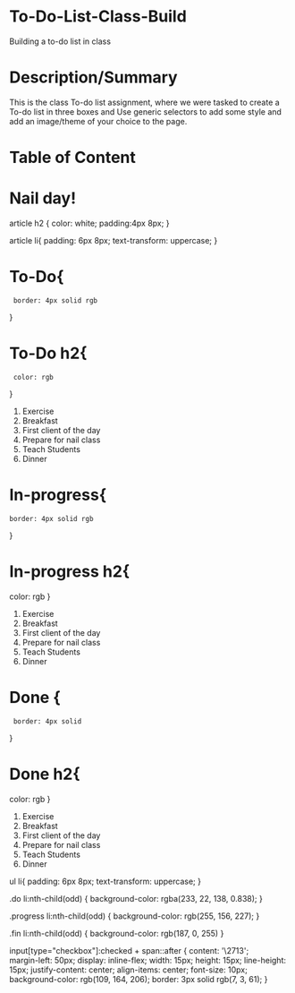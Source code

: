 # To-Do-List-Class-Build
Building a to-do list in class

# Description/Summary
This is the class To-do list assignment, where we were tasked to create a To-do list in three boxes and  Use generic selectors to add some style and add an image/theme of your choice to the page. 

# Table of Content

# Nail day!
article h2 {
color: white;
padding:4px 8px;
}

article li{
    padding: 6px 8px;
    text-transform: uppercase;
}

# To-Do{
     border: 4px solid rgb
}

# To-Do h2{
     color: rgb
}
1. Exercise
2. Breakfast
3. First client of the day
4. Prepare for nail class
5. Teach Students
6. Dinner



# In-progress{
    border: 4px solid rgb
}

# In-progress h2{
  color: rgb
}
1. Exercise
2. Breakfast
3. First client of the day
4. Prepare for nail class
5. Teach Students
6. Dinner

# Done {
     border: 4px solid
}

# Done h2{
   color: rgb
}
1. Exercise
2. Breakfast
3. First client of the day
4. Prepare for nail class
5. Teach Students
6. Dinner

ul li{
     padding: 6px 8px;
    text-transform: uppercase;
}

.do li:nth-child(odd) {
    background-color: rgba(233, 22, 138, 0.838);
}

.progress li:nth-child(odd) {
    background-color: rgb(255, 156, 227);
}

.fin li:nth-child(odd) {
    background-color: rgb(187, 0, 255)
}

input[type="checkbox"]:checked + span::after {
    content: '\2713';  
    margin-left: 50px; 
    display: inline-flex;
    width: 15px;
    height: 15px;
    line-height: 15px;
    justify-content: center;
    align-items: center;
    font-size: 10px;
    background-color: rgb(109, 164, 206);
    border: 3px solid rgb(7, 3, 61);
}